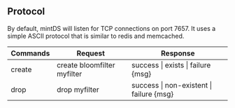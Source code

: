 Protocol
--------

By default, mintDS will listen for TCP connections on port 7657. It uses a simple ASCII protocol that is similar to redis and memcached.

| Commands   | Request                       | Response                                 |
|------------|-------------------------------|------------------------------------------|
| create     | create bloomfilter myfilter   | success \| exists \| failure {msg}       |
| drop       | drop myfilter                 | success \| non-existent \| failure {msg} |
